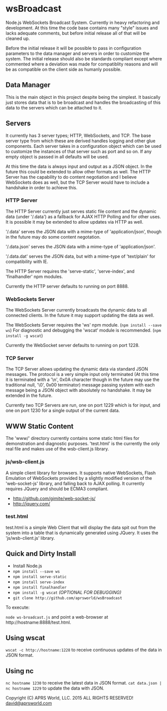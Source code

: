 # wsBroadcast

Node.js WebSockets Broadcast System.  Currently in heavy refactoring and development.  At this time the code base contains many "style" issues and lacks adequate comments, but before initial release all of that will be cleaned up.

Before the initial release it will be possible to pass in configuration parameters to the data manager and servers in order to customize the system.  The initial release should also be standards compliant except where commented where a deviation was made for compatiblity reasons and will be as compatible on the client side as humanly possible.

## Data Manager

This is the main object in this project despite being the simplest.  It basically just stores data that is to be broadcast and handles the broadcasting of this data to the servers which can be attached to it.

## Servers

It currently has 3 server types; HTTP, WebSockets, and TCP.  The base server type from which these are derived handles logging and other glue components.  Each server takes in a configuration object which can be used to customize the instances of that server such as port and so on.  If any empty object is passed in all defaults will be used.

At this time the data is always input and output as a JSON object.  In the future this could be extended to allow other formats as well.  The HTTP Server has the capability to do content negotiation and I believe WebSockets does as well, but the TCP Server would have to include a handshake in order to achieve this.

### HTTP Server

The HTTP Server currently just serves static file content and the dynamic data (under '/.data') as a fallback for AJAX HTTP Polling and for other uses.  It is possible it may be extended to allow updates via HTTP as well.

'/.data' serves the JSON data with a mime-type of 'application/json', though in the future may do some content negotation.

'/.data.json' serves the JSON data with a mime-type of 'application/json'.

'/.data.dat' serves the JSON data, but with a mime-type of 'text/plain' for compatibility with IE.

The HTTP Server requires the 'serve-static', 'serve-index', and 'finalhandler' npm modules.

Currently the HTTP server defaults to running on port 8888.

### WebSockets Server

The WebSockets Server currently broadcasts the dynamic data to all connected clients.  In the future it may support updating the data as well.

The WebSockets Server requires the 'ws' npm module.  (`npm install --save ws`)
For diagnostic and debugging the 'wscat' module is recommended.  (`npm install -g wscat`)

Currently the WebSocket server defaults to running on port 1228.

### TCP Server

The TCP Server allows updating the dynamic data via standard JSON messages.  The protocol is a very simple input only terminated (At this time it is terminated with a '\n', 0x0A character though in the future may use the traditional null, '\0', 0x00 terminator) message passing system with each message being a JSON object with absolutely no handshake.  It may be extended in the future.

Currently two TCP Servers are run, one on port 1229 which is for input, and one on port 1230 for a single output of the current data.

## WWW Static Content

The 'www/' directory currently contains some static html files for demonstration and diagnostic purposes.  'test.html' is the currently the only real file and makes use of the wsb-client.js library.

### js/wsb-client.js

A simple client library for browsers.  It supports native WebSockets, Flash Emulation of WebSockets provided by a slightly modified version of the 'web-socket-js' library, and falling back to AJAX polling.  It currently requires JQuery and should be ECMA3 compliant.

* http://github.com/gimite/web-socket-js/
* http://jquery.com/

### test.html

test.html is a simple Web Client that will display the data spit out from the system into a table that is dynamically generated using JQuery.  It uses the 'js/wsb-client.js' library. 

## Quick and Dirty Install

* Install Node.js
* `npm install --save ws`
* `npm install serve-static`
* `npm install serve-index`
* `npm install finalhandler`
* `npm install -g wscat` _(OPTIONAL FOR DEBUGGING)_
* `git clone http://github.com/aprsworld/wsBroadcast`

To execute:

`node ws-broadcast.js` and point a web-browser at http://hostname:8888/test.html.

## Using wscat
`wscat -c http://hostname:1228` to receive continuous updates of the data in JSON format.

## Using nc
`nc hostname 1230` to receive the latest data in JSON format.
`cat data.json | nc hostname 1229` to update the data with JSON.

Copyright (C) APRS World, LLC. 2015
ALL RIGHTS RESERVED!
david@aprsworld.com
